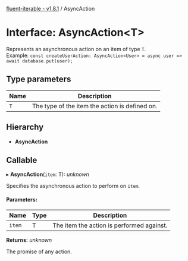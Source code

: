 [fluent-iterable - v1.8.1](../README.md) / AsyncAction

# Interface: AsyncAction<T\>

Represents an asynchronous action on an item of type `T`.<br>
  Example: `const createUserAction: AsyncAction<User> = async user => await database.put(user);`

## Type parameters

Name | Description |
------ | ------ |
`T` | The type of the item the action is defined on.    |

## Hierarchy

* **AsyncAction**

## Callable

▸ **AsyncAction**(`item`: T): *unknown*

Specifies the asynchronous action to perform on `item`.

#### Parameters:

Name | Type | Description |
------ | ------ | ------ |
`item` | T | The item the action is performed against.   |

**Returns:** *unknown*

The promise of any action.
